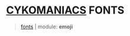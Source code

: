 # [CYKOMANIACS](https://github.com/cykomaniacs) FONTS

> [fonts](https://github.com/cyko-hub/fonts) | module: **emoji**
